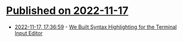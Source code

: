 # [Published on 2022-11-17](index.md)

* [2022-11-17, 17:36:59](https://news.ycombinator.com/item?id=33642513) - [We Built Syntax Highlighting for the Terminal Input Editor](https://www.warp.dev/blog/how-built-syntax-highlighting-terminal-input-editor)
